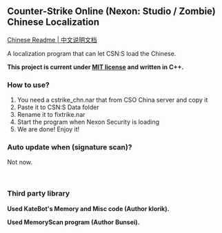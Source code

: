 ## Counter-Strike Online (Nexon: Studio / Zombie) Chinese Localization

[Chinese Readme | 中文说明文档](./README_CN.md)

A localization program that can let CSN:S load the Chinese.

**This project is current under [MIT license](./LICENSE) and written in C++.**

### How to use?
1. You need a cstrike_chn.nar that from CSO China server and copy it
2. Paste it to CSN:S Data folder
3. Rename it to fixtrike.nar
4. Start the program when Nexon Security is loading
5. We are done! Enjoy it!

### Auto update when (signature scan)?
Not now.

‮

### Third party library

**Used KateBot's Memory and Misc code (Author klorik).**

**Used MemoryScan program (Author Bunsei).**
